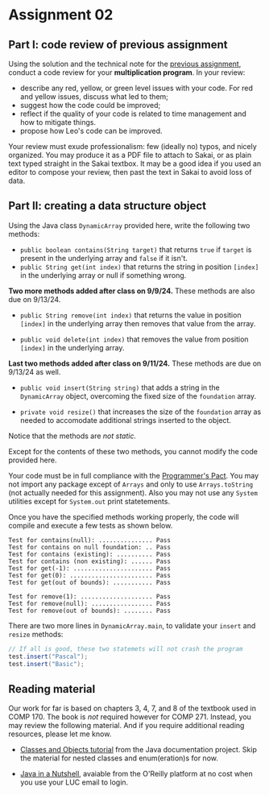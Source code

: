# Assignment 02

## Part I: code review of previous assignment

Using the solution and the technical note for the [previous assignment](https://github.com/edu-luc-cs-leo/comp271f24-01/tree/main/01-large-number-multiplication#part-ii-grade-school-multiplication), conduct a code review for your **multiplication program**. In your review:

* describe any red, yellow, or green level issues with your code. For red and yellow issues, discuss what led to them;
* suggest how the code could be improved;
* reflect if the quality of your code is related to time management and how to mitigate things.
* propose how Leo's code can be improved.

Your review must exude professionalism: few (ideally no) typos, and nicely organized. You may produce it as a PDF file to attach to Sakai, or as plain text typed straight in the Sakai textbox. It may be a good idea if you used an editor to compose your review, then past the text in Sakai to avoid loss of data.

## Part II: creating a data structure object

Using the Java class `DynamicArray` provided here, write the following two methods:

* `public boolean contains(String target)` that returns `true` if `target` is present in the underlying array and `false` if it isn't.
* `public String get(int index)` that returns the string in position `[index]` in the underlying array or null if something wrong.

**Two more methods added after class on 9/9/24.** These methods are also due on 9/13/24.

* `public String remove(int index)` that returns the value in position `[index]` in the underlying array then removes that value from the array.

* `public void delete(int index)` that removes the value from position `[index]` in the underlying array.

**Last two methods added after class on 9/11/24.** These methods are due on 9/13/24 as well.

* `public void insert(String string)` that adds a string in the `DynamicArray` object, overcoming the fixed size of the `foundation` array.

* `private void resize()` that increases the size of the `foundation` array as needed to accomodate additional strings inserted to the object.

Notice that the methods are *not static.*  

Except for the contents of these two methods, you cannot modify the code provided here. 

Your code must be in full compliance with the [Programmer's Pact](../misc/ProgrammerPact.pdf). You may not import any package except of `Arrays` and only to use ``Arrays.toString`` (not actually needed for this assignment). Also you may not use any `System` utilities except for `System.out` print statetements.

Once you have the specified methods working properly, the code will compile and execute a few tests as shown below. 

```
Test for contains(null): ............... Pass
Test for contains on null foundation: .. Pass
Test for contains (existing): .......... Pass
Test for contains (non existing): ...... Pass
Test for get(-1): ...................... Pass
Test for get(0): ....................... Pass
Test for get(out of bounds): ........... Pass

Test for remove(1): .................... Pass
Test for remove(null): ................. Pass
Test for remove(out of bounds): ........ Pass
```

There are two more lines in `DynamicArray.main`, to validate your `insert` and `resize` methods:
```java
// If all is good, these two statemets will not crash the program
test.insert("Pascal");
test.insert("Basic");
```

## Reading material

Our work for far is based on chapters 3, 4, 7, and 8 of the textbook used in COMP 170. The book is *not* required however for COMP 271. Instead, you may review the following material. And if you require additional reading resources, please let me know.

* [Classes and Objects tutorial](https://docs.oracle.com/javase/tutorial/java/javaOO/index.html) from the Java documentation project. Skip the material for nested classes and enum(eration)s for now.

* [Java in a Nutshell](https://learning.oreilly.com/library/view/java-in-a/9781098130992/), avaiable from the O'Reilly platform at no cost when you use your LUC email to login.